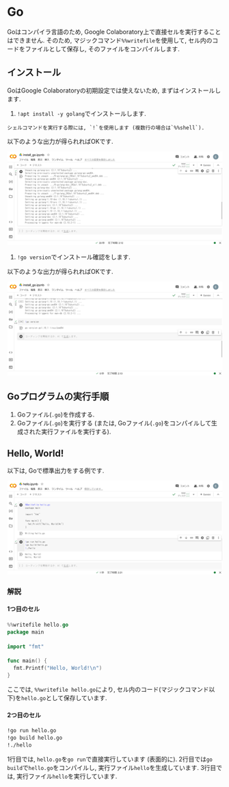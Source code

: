 # Go

Goはコンパイラ言語のため, Google Colaboratory上で直接セルを実行することはできません. そのため, マジックコマンド`%%writefile`を使用して, セル内のコードをファイルとして保存し, そのファイルをコンパイルします.

## インストール

GoはGoogle Colaboratoryの初期設定では使えないため, まずはインストールします.

1. `!apt install -y golang`でインストールします.

```{tip}
シェルコマンドを実行する際には, `!`を使用します (複数行の場合は`%%shell`).
```

以下のような出力が得られればOKです.

![go01](./_images/go01.png)

1. `!go version`でインストール確認をします.

以下のような出力が得られればOKです.

![go02](./_images/go02.png)

## Goプログラムの実行手順

1. Goファイル(`.go`)を作成する.
2. Goファイル(`.go`)を実行する (または, Goファイル(`.go`)をコンパイルして生成された実行ファイルを実行する).

## Hello, World!

以下は, Goで標準出力をする例です.

![go03](./_images/go03.png)

### 解説

#### 1つ目のセル

```go
%%writefile hello.go
package main

import "fmt"

func main() {
  fmt.Printf("Hello, World!\n")
}
```

ここでは, `%%writefile hello.go`により, セル内のコード(マジックコマンド以下)を`hello.go`として保存しています.

#### 2つ目のセル

```txt
!go run hello.go
!go build hello.go
!./hello
```

1行目では, `hello.go`を`go run`で直接実行しています (表面的に). 2行目では`go build`で`hello.go`をコンパイルし, 実行ファイル`hello`を生成しています. 3行目では, 実行ファイル`hello`を実行しています.
